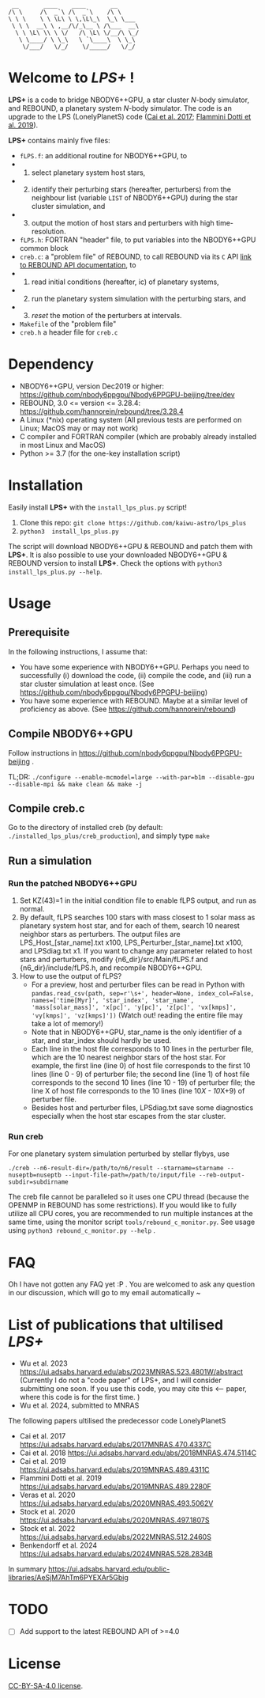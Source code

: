
```
 __       ____    ____       __      
/\ \     /\  _`\ /\  _`\    /\ \     
\ \ \    \ \ \L\ \ \,\L\_\  \_\ \___ 
 \ \ \  __\ \ ,__/\/_\__ \ /\___  __\
  \ \ \L\ \\ \ \/   /\ \L\ \/__/\ \_/
   \ \____/ \ \_\   \ `\____\  \ \_\ 
    \/___/   \/_/    \/_____/   \/_/ 
```
# Welcome to *LPS+* !
**LPS+** is a code to bridge NBODY6++GPU, a star cluster *N*-body simulator, and REBOUND, a planetary system *N*-body simulator. The code is an upgrade to the LPS (LonelyPlanetS) code ([Cai et al. 2017](https://ui.adsabs.harvard.edu/abs/2017MNRAS.470.4337C); [Flammini Dotti et al. 2019](https://ui.adsabs.harvard.edu/abs/2019MNRAS.489.2280F)).

**LPS+** contains mainly five files:
- `fLPS.f`: an additional routine for NBODY6++GPU, to 
- 1. select planetary system host stars, 
- 2. identify their perturbing stars (hereafter, perturbers) from the neighbour list (variable `LIST` of NBODY6++GPU) during the star cluster simulation, and
- 3. output the motion of host stars and perturbers with high time-resolution.
- `fLPS.h`: FORTRAN "header" file, to put variables into the NBODY6++GPU common block
- `creb.c`: a "problem file" of REBOUND, to call REBOUND via its `C` API [link to REBOUND API documentation](https://rebound.readthedocs.io/en/3.28.4/api/), to 
- 1. read initial conditions (hereafter, ic) of planetary systems, 
- 2. run the planetary system simulation with the perturbing stars, and
- 3. *reset* the motion of the perturbers at intervals.
- `Makefile` of the "problem file"
- `creb.h` a header file for `creb.c`

# Dependency

- NBODY6++GPU, version Dec2019 or higher: https://github.com/nbody6ppgpu/Nbody6PPGPU-beijing/tree/dev 
- REBOUND, 3.0 <= version <= 3.28.4: https://github.com/hannorein/rebound/tree/3.28.4
- A Linux (*nix) operating system (All previous tests are performed on Linux; MacOS may or may not work)
- C compiler and FORTRAN compiler (which are probably already installed in most Linux and MacOS)
- Python >= 3.7 (for the one-key installation script)

# Installation

Easily install **LPS+** with the `install_lps_plus.py` script! 

1.  Clone this repo: `git clone https://github.com/kaiwu-astro/lps_plus`
2.  ```python3  install_lps_plus.py```

The script will download NBODY6++GPU & REBOUND and patch them with **LPS+**. It is also possible to use your downloaded NBODY6++GPU & REBOUND version to install **LPS+**. Check the options with `python3  install_lps_plus.py --help`.


# Usage 

## Prerequisite

In the following instructions, I assume that:
- You have some experience with NBODY6++GPU. Perhaps you need to successfully (i) download the code, (ii) compile the code, and (iii) run a star cluster simulation at least once. (See https://github.com/nbody6ppgpu/Nbody6PPGPU-beijing)
- You have some experience with REBOUND. Maybe at a similar level of proficiency as above. (See https://github.com/hannorein/rebound)

## Compile NBODY6++GPU 

Follow instructions in https://github.com/nbody6ppgpu/Nbody6PPGPU-beijing .

TL;DR: `./configure --enable-mcmodel=large --with-par=b1m --disable-gpu --disable-mpi && make clean && make -j`

## Compile creb.c

Go to the directory of installed creb (by default: `./installed_lps_plus/creb_production`), and simply type `make`

## Run a simulation 

### Run the patched NBODY6++GPU
1. Set KZ(43)=1 in the initial condition file to enable fLPS output, and run as normal.
2. By default, fLPS searches 100 stars with mass closest to 1 solar mass as planetary system host star, and for each of them, search 10 nearest neighbor stars as perturbers. The output files are LPS_Host_[star_name].txt x100, LPS_Perturber_[star_name].txt x100, and LPSdiag.txt x1. If you want to change any parameter related to host stars and perturbers, modify {n6_dir}/src/Main/fLPS.f and {n6_dir}/include/fLPS.h, and recompile NBODY6++GPU.
3. How to use the output of fLPS?
    - For a preview, host and perturber files can be read in Python with `pandas.read_csv(path, sep=r'\s+', header=None, index_col=False, names=['time[Myr]', 'star_index', 'star_name', 'mass[solar_mass]', 'x[pc]', 'y[pc]', 'z[pc]', 'vx[kmps]', 'vy[kmps]', 'vz[kmps]'])`  (Watch out! reading the entire file may take a lot of memory!)
    - Note that in NBODY6++GPU, star_name is the only identifier of a star, and star_index should hardly be used.
    - Each line in the host file corresponds to 10 lines in the perturber file, which are the 10 nearest neighbor stars of the host star. For example, the first line (line 0) of host file corresponds to the first 10 lines (line 0 - 9) of perturber file; the second line (line 1) of host file corresponds to the second 10 lines (line 10 - 19) of perturber file; the line X of host file corresponds to the 10 lines (line 10*X - 10*X+9) of perturber file. 
    - Besides host and perturber files, LPSdiag.txt save some diagnostics especially when the host star escapes from the star cluster.

### Run creb 

For one planetary system simulation perturbed by stellar flybys, use

`./creb --n6-result-dir=/path/to/n6/result --starname=starname --nuseptb=nuseptb --input-file-path=/path/to/input/file --reb-output-subdir=subdirname`

The creb file cannot be paralleled so it uses one CPU thread (because the OPENMP in REBOUND has some restrictions). If you would like to fully utilize all CPU cores, you are recommended to run multiple instances at the same time, using the monitor script `tools/rebound_c_monitor.py`. See usage using `python3 rebound_c_monitor.py --help` .

# FAQ

Oh I have not gotten any FAQ yet :P . You are welcomed to ask any question in our discussion, which will go to my email automatically ~

# List of publications that ultilised *LPS+*

- Wu et al. 2023  https://ui.adsabs.harvard.edu/abs/2023MNRAS.523.4801W/abstract (Currently I do not a "code paper" of LPS+, and I will consider submitting one soon. If you use this code, you may cite this <-- paper, where this code is for the first time. )
- Wu et al. 2024, submitted to MNRAS

The following papers ultilised the predecessor code LonelyPlanetS 
- Cai et al. 2017  https://ui.adsabs.harvard.edu/abs/2017MNRAS.470.4337C
- Cai et al. 2018  https://ui.adsabs.harvard.edu/abs/2018MNRAS.474.5114C
- Cai et al. 2019  https://ui.adsabs.harvard.edu/abs/2019MNRAS.489.4311C
- Flammini Dotti et al. 2019  https://ui.adsabs.harvard.edu/abs/2019MNRAS.489.2280F
- Veras et al. 2020  https://ui.adsabs.harvard.edu/abs/2020MNRAS.493.5062V
- Stock et al. 2020  https://ui.adsabs.harvard.edu/abs/2020MNRAS.497.1807S
- Stock et al. 2022  https://ui.adsabs.harvard.edu/abs/2022MNRAS.512.2460S
- Benkendorff et al. 2024 https://ui.adsabs.harvard.edu/abs/2024MNRAS.528.2834B

In summary https://ui.adsabs.harvard.edu/public-libraries/AeSjM7AhTm6PYEXAr5Gbig

# TODO

- [ ] Add support to the latest REBOUND API of >=4.0


# License
[CC-BY-SA-4.0 license](https://github.com/kaiwu-astro/lps_plus/blob/main/LICENSE).
